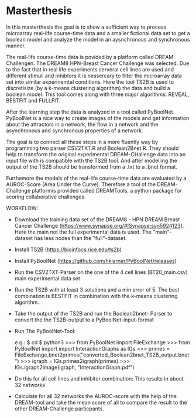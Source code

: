 # Masterthesis

In this masterthesis the goal is to show a sufficient way to process microarray real-life course-time data and a smaller fictional data set to get a boolean model and analyze the model in an aysnchronous and synchronous manner.

The real-life course-time data is povided by a platform called DREAM-Challengen. The DREAM8 HPN-Breast Cancer Challenge was selected. Due to the fact that in real life experiments serveral cell lines are used and different stimuli and inhibtors it is nessercary to filter the microarray data set into similar experinemtal conditions. 
Here the tool TS2B is used to discretisize (by a k-means clustering algorithm) the data and build a boolean model. This tool comes along with three major algorithms: REVEAL, BESTFIT and FULLFIT.

After the learning step the data is analyzed in a tool called PyBoolNet. PyBoolNet is a nice way to create images of the models and get information about the attractors in a network, the flow in a network and the asynchronous and synchronous properties of a network.

The goal is to connect all these steps in a more fluently way by programming two parser CSV2TXT.R and Boolean2Bnet.R. They should help to transform the original experimental DREAM-CHallenge data into an input file with is compatible with the TS2B tool. And after modelling the output of the TS2B should be transformed from a .txt to a .bnet format.

Furthemore the models of the real-life course-time data are evaluated by a AUROC-Score (Area Under the Curve). Therefore a tool of the DREAM-Challenge platformis provided called DREAMTools, a python package for scoring collaborative challenges. 


WORKFLOW:

- Download the training data set of the DREAM8 - HPN DREAM Breast Cancer Challenge (https://www.synapse.org/#!Synapse:syn5924123).      Here the main not the full experimental data is used. The "main"- dataset has less nodes than the "full"-dataset.
- Install TS2B (https://bioinfocs.rice.edu/ts2b)
- Install PyBoolNet (https://github.com/hklarner/PyBoolNet/releases)

- Run the CSV2TXT-Parser on the one of the 4 cell lines (BT20_main.csv) main experimental data set
- Run the TS2B with at least 3 solutions and a min error of 5. The best combination is BESTFIT in combination with the k-means clustering algorithm.
- Take the output of the TS2B and run the Boolean2bnet- Parser to convert the the TS2B-output to a PyBoolNet-input-format

- Run The PyBoolNet-Tool:

  e.g.: 
        $ cd <directory of the converted file.bnet placed in the PyBoolNet-2.2.5 file>
        $ python3
      >>> from PyBoolNet import FileExchange
      >>> from PyBoolNet import import InteractionGraphs as IGs
      >>> primes = FileExchange.bnet2primes("converted_Boolean2bnet_TS2B_output.bnet")
      >>> igraph = IGs.primes2igraph(primes)
      >>> IGs.igraph2image(igraph, "InteractionGraph.pdf")
      
 - Do this for all cell lines and inhibitor combination: This results in about 32 networks
 - Calculate for all 32 networks the AUROC-score with the help of the DREAM-tool and take the mean score of all to compare the result to the other DREAM-Challenge particpants.
